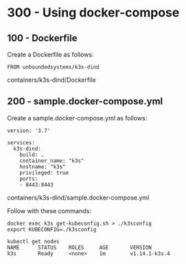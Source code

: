 # 300 - Using docker-compose


## 100 - Dockerfile

Create a Dockerfile as follows:

```
FROM unboundedsystems/k3s-dind
```
containers/k3s-dind/Dockerfile

## 200 - sample.docker-compose.yml

Create a sample.docker-compose.yml as follows:

```
version: '3.7'

services:
  k3s-dind:
    build: .
    container_name: "k3s"
    hostname: "k3s" 
    privileged: true
    ports:
    - 8443:8443
```
containers/k3s-dind/sample.docker-compose.yml

Follow with these commands:

```
docker exec k3s get-kubeconfig.sh > ./k3sconfig
export KUBECONFIG=./k3sconfig

kubectl get nodes
NAME      STATUS    ROLES     AGE       VERSION
k3s       Ready     <none>    1m        v1.14.1-k3s.4
```
